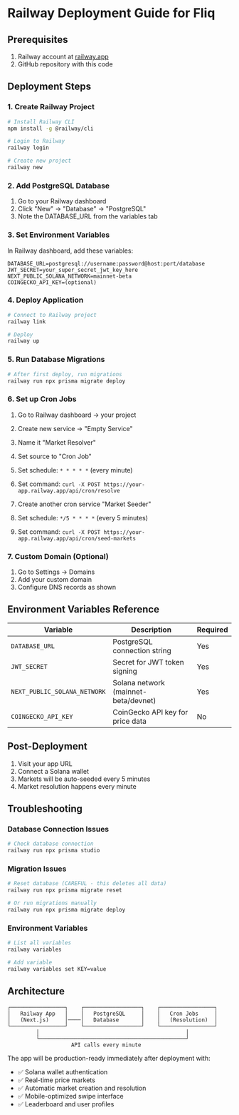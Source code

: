 # Railway Deployment Guide for Fliq

## Prerequisites
1. Railway account at [railway.app](https://railway.app)
2. GitHub repository with this code

## Deployment Steps

### 1. Create Railway Project
```bash
# Install Railway CLI
npm install -g @railway/cli

# Login to Railway
railway login

# Create new project
railway new
```

### 2. Add PostgreSQL Database
1. Go to your Railway dashboard
2. Click "New" -> "Database" -> "PostgreSQL"
3. Note the DATABASE_URL from the variables tab

### 3. Set Environment Variables
In Railway dashboard, add these variables:

```
DATABASE_URL=postgresql://username:password@host:port/database
JWT_SECRET=your_super_secret_jwt_key_here
NEXT_PUBLIC_SOLANA_NETWORK=mainnet-beta
COINGECKO_API_KEY=(optional)
```

### 4. Deploy Application
```bash
# Connect to Railway project
railway link

# Deploy
railway up
```

### 5. Run Database Migrations
```bash
# After first deploy, run migrations
railway run npx prisma migrate deploy
```

### 6. Set up Cron Jobs
1. Go to Railway dashboard -> your project
2. Create new service -> "Empty Service"
3. Name it "Market Resolver"
4. Set source to "Cron Job"
5. Set schedule: `* * * * *` (every minute)
6. Set command: `curl -X POST https://your-app.railway.app/api/cron/resolve`

7. Create another cron service "Market Seeder"
8. Set schedule: `*/5 * * * *` (every 5 minutes)  
9. Set command: `curl -X POST https://your-app.railway.app/api/cron/seed-markets`

### 7. Custom Domain (Optional)
1. Go to Settings -> Domains
2. Add your custom domain
3. Configure DNS records as shown

## Environment Variables Reference

| Variable | Description | Required |
|----------|-------------|----------|
| `DATABASE_URL` | PostgreSQL connection string | Yes |
| `JWT_SECRET` | Secret for JWT token signing | Yes |
| `NEXT_PUBLIC_SOLANA_NETWORK` | Solana network (mainnet-beta/devnet) | Yes |
| `COINGECKO_API_KEY` | CoinGecko API key for price data | No |

## Post-Deployment

1. Visit your app URL
2. Connect a Solana wallet
3. Markets will be auto-seeded every 5 minutes
4. Market resolution happens every minute

## Troubleshooting

### Database Connection Issues
```bash
# Check database connection
railway run npx prisma studio
```

### Migration Issues
```bash
# Reset database (CAREFUL - this deletes all data)
railway run npx prisma migrate reset

# Or run migrations manually
railway run npx prisma migrate deploy
```

### Environment Variables
```bash
# List all variables
railway variables

# Add variable
railway variables set KEY=value
```

## Architecture

```
┌─────────────────┐    ┌──────────────────┐    ┌─────────────────┐
│   Railway App   │    │   PostgreSQL     │    │   Cron Jobs     │
│   (Next.js)     │────│   Database       │    │   (Resolution)  │
└─────────────────┘    └──────────────────┘    └─────────────────┘
         │                                              │
         └──────────────────────────────────────────────┘
                    API calls every minute
```

The app will be production-ready immediately after deployment with:
- ✅ Solana wallet authentication
- ✅ Real-time price markets
- ✅ Automatic market creation and resolution  
- ✅ Mobile-optimized swipe interface
- ✅ Leaderboard and user profiles
